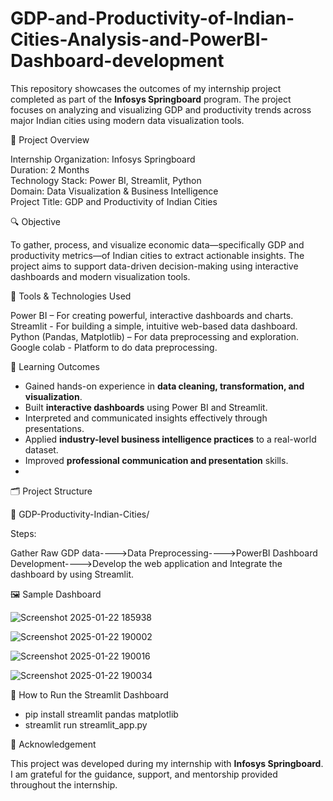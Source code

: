 # GDP-and-Productivity-of-Indian-Cities-Analysis-and-PowerBI-Dashboard-development

This repository showcases the outcomes of my internship project completed as part of the **Infosys Springboard** program. The project focuses on analyzing and visualizing GDP and productivity trends across major Indian cities using modern data visualization tools.

📌 Project Overview

Internship Organization: Infosys Springboard  
Duration: 2 Months  
Technology Stack: Power BI, Streamlit, Python  
Domain: Data Visualization & Business Intelligence  
Project Title: GDP and Productivity of Indian Cities 


🔍 Objective

To gather, process, and visualize economic data—specifically GDP and productivity metrics—of Indian cities to extract actionable insights. The project aims to support data-driven decision-making using interactive dashboards and modern visualization tools.



🚀 Tools & Technologies Used

Power BI – For creating powerful, interactive dashboards and charts.  
Streamlit - For building a simple, intuitive web-based data dashboard.  
Python (Pandas, Matplotlib) – For data preprocessing and exploration.
Google colab - Platform to do data preprocessing.


🧠 Learning Outcomes
- Gained hands-on experience in **data cleaning, transformation, and visualization**.
- Built **interactive dashboards** using Power BI and Streamlit.
- Interpreted and communicated insights effectively through presentations.
- Applied **industry-level business intelligence practices** to a real-world dataset.
- Improved **professional communication and presentation** skills.
- 


🗂️ Project Structure

📁 GDP-Productivity-Indian-Cities/

Steps:

Gather Raw GDP data---->Data Preprocessing---->PowerBI Dashboard Development---->Develop the web application and Integrate the dashboard by using Streamlit.



🖼️ Sample Dashboard 

![Screenshot 2025-01-22 185938](https://github.com/user-attachments/assets/3cff7935-08d2-46ba-a92e-86745f310ed5)

![Screenshot 2025-01-22 190002](https://github.com/user-attachments/assets/c723fd7a-95ec-48a8-98e0-d8d2a1117f37)

![Screenshot 2025-01-22 190016](https://github.com/user-attachments/assets/3164ef26-f9c1-4ce5-b1be-6bde8c115150)

![Screenshot 2025-01-22 190034](https://github.com/user-attachments/assets/596e2fc1-d668-4f1d-b845-35620e11a166)




📌 How to Run the Streamlit Dashboard

- pip install streamlit pandas matplotlib
- streamlit run streamlit_app.py
  

📢 Acknowledgement

This project was developed during my internship with **Infosys Springboard**. I am grateful for the guidance, support, and mentorship provided throughout the internship.

